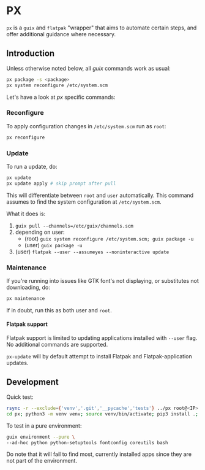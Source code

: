 # PX

`px` is a `guix` and `flatpak` "wrapper" that aims to automate certain steps, and offer additional guidance where necessary.

## Introduction

Unless otherwise noted below, all _guix_ commands work as usual:

```bash
px package -s <package>
px system reconfigure /etc/system.scm
```

Let's have a look at _px_ specific commands:

### Reconfigure

To apply configuration changes in `/etc/system.scm` run as `root`:

```bash
px reconfigure
```

### Update

To run a update, do:

```bash
px update
px update apply # skip prompt after pull
```

This will differentiate between `root` and `user` automatically. This command assumes to find the system configuration at `/etc/system.scm`.

What it does is:

1. `guix pull --channels=/etc/guix/channels.scm`
2. depending on user:
   - (root) `guix system reconfigure /etc/system.scm; guix package -u`
   - (user) `guix package -u`
3. (user) `flatpak --user --assumeyes --noninteractive update`

### Maintenance

If you're running into issues like GTK font's not displaying, or substitutes not downloading, do:

```bash
px maintenance
```

If in doubt, run this as both user and `root`.

#### Flatpak support

Flatpak support is limited to updating applications installed with `--user` flag. No additional commands are supported.

`px-update` will by default attempt to install Flatpak and Flatpak-application updates.

## Development

Quick test:

```bash
rsync -r --exclude={'venv','.git','__pycache','tests'} ../px root@<IP>:/root
cd px; python3 -m venv venv; source venv/bin/activate; pip3 install .; px update apply
```

To test in a pure environment:

```bash
guix environment --pure \
--ad-hoc python python-setuptools fontconfig coreutils bash
```

Do note that it will fail to find most, currently installed apps since they are not part of the environment.